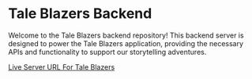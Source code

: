 # Tale Blazers Backend

Welcome to the Tale Blazers backend repository! This backend server is designed to power the Tale Blazers application, providing the necessary APIs and functionality to support our storytelling adventures.

[Live Server URL For Tale Blazers](https://tale-blazers-backend-server.onrender.com)
